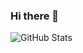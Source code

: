 ### Hi there 👋

![GitHub Stats](https://github-readme-stats.vercel.app/api?username=stevenzab&theme=radical)

